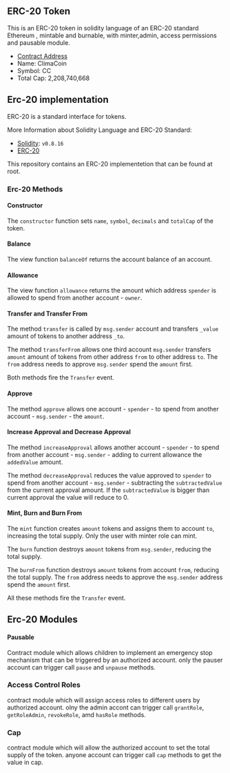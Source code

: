 ## ERC-20 Token

This is an ERC-20 token in solidity language of an ERC-20 standard Ethereum , mintable and burnable, with minter,admin, access permissions and pausable module.

- [Contract Address](https://etherscan.io/address/0x1409d601f0a3f8cfc615d7d5ce4454c6ca5f8b77#code)
- Name: ClimaCoin
- Symbol: CC
- Total Cap: 2,208,740,668


## Erc-20 implementation

ERC-20 is a standard interface for tokens.

More Information about Solidity Language and ERC-20 Standard:

- [Solidity](https://solidity.readthedocs.io/en/v0.8.16/): `v0.8.16`
- [ERC-20](https://eips.ethereum.org/EIPS/eip-20)

This repository contains an ERC-20 implementetion that can be found at root.

### Erc-20 Methods

#### Constructor

The `constructor` function sets `name`, `symbol`, `decimals` and `totalCap` of the token.

#### Balance

The view function `balanceOf` returns the account balance of an account.
 
#### Allowance

The view function `allowance` returns the amount which address `spender` is allowed to spend from another account - `owner`.

#### Transfer and Transfer From

The method `transfer` is called by `msg.sender` account and transfers `_value` amount of tokens to another address `_to`.

The method `transferFrom` allows one third account `msg.sender` transfers `amount` amount of tokens from other address `from` to other address `to`. The `from` address needs to approve `msg.sender` spend the `amount` first.

Both methods fire the `Transfer` event.

#### Approve

The method `approve` allows one account - `spender` - to spend from another account - `msg.sender` - the `amount`.
 
#### Increase Approval and Decrease Approval
 

The method `increaseApproval` allows another account - `spender` - to spend from another account - `msg.sender` - adding to current allowance the `addedValue` amount.

The method `decreaseApproval` reduces the value approved to `spender` to spend from another account - `msg.sender` - subtracting the `subtractedValue` from the current approval amount. If the `subtractedValue` is bigger than current approval the value will reduce to 0.

#### Mint, Burn and Burn From

The `mint` function creates `amount` tokens and assigns them to account `to`, increasing the total supply. Only the user with minter role can mint.

The `burn` function destroys `amount` tokens from `msg.sender`, reducing the total supply.

The `burnFrom` function destroys `amount` tokens from account `from`, reducing the total supply. The `from` address needs to approve the `msg.sender` address spend the `amount` first.

All these methods fire the `Transfer` event.

## Erc-20 Modules


#### Pausable

Contract module which allows children to implement an emergency stop mechanism that can be triggered by an authorized account.
only the pauser account can trigger call `pause` and `unpause` methods.

### Access Control Roles
contract module which will assign access roles to different users by authorized account.
olny the admin accont can trigger call `grantRole`, `getRoleAdmin`, `revokeRole`, amd `hasRole` methods.

### Cap 
contract module which will allow the authorized account to set the total supply of the token.
anyone account can trigger call `cap` methods to get the value in cap.